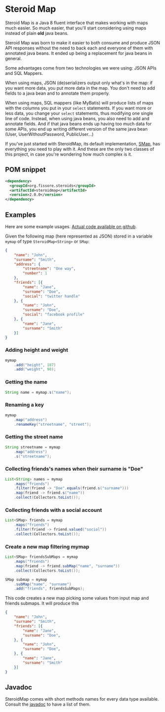 # Steroid Map

Steroid Map is a Java 8 fluent interface that makes working with maps much easier. So much easier, that you'll start
considering using maps instead of plain **old** java beans.

Steroid Map was born to make it easier to both consume and produce JSON API responses without the need to back each and everyone of them with annotated java beans. It ended up being a replacement for java beans in general.

Some advantages come from two technologies we were using: JSON APIs and SQL Mappers.

When using maps, JSON (de)serializers output only what's in the map: if you want more data, you put more data in the map. You don't need to add fields to a java bean and to annotate them properly.

When using maps, SQL mappers (like MyBatis) will produce lists of maps with the columns you put in your `select` statements. If you want more or less data, you change your `select` statements, thus modifying one single line of code.
Instead, when using java beans, you also need to add and annotate fields. And if that java beans ends up having too much data for some APIs, you end up writing different version of the same java bean (User, UserWithoutPassword, PublicUser...)

If you've just started with SteroidMap, its default implementation, [SMap](http://ffissore.github.io/SteroidMap/apidocs/index.html), has everything you need to play with it. And these are the only two classes of this project, in case you're wondering how much complex is it.

## POM snippet

```xml
<dependency>
  <groupId>org.fissore.steroids</groupId>
  <artifactId>steroidmap</artifactId>
  <version>2.0.0</version>
</dependency>
```

## Examples

Here are some example usages. [Actual code available on github](https://github.com/ffissore/SteroidMap/blob/master/src/test/java/org/fissore/steroids/ExamplesTest.java#L13).

Given the following map (here represented as JSON) stored in a variable `mymap` of type `SteroidMap<String>` or `SMap`:

```json
{
    "name": "John",
    "surname": "Smith",
    "address": {
        "streetname": "One way",
        "number": 1
    },
    "friends": [{
        "name": "Jane",
        "surname": "Doe",
        "social": "twitter handle"
    }, {
        "name": "John",
        "surname": "Doe",
        "social": "facebook profile"
    }, {
        "name": "Jane",
        "surname": "Smith"
    }]
}
```

### Adding height and weight
```java
mymap
    .add("height", 187)
    .add("weight", 90);
```

### Getting the name
```java
String name = mymap.s("name");
```

### Renaming a key
```java
mymap
    .map("address")
    .renameKey("streetname", "street");
```

### Getting the street name
```java
String streetname = mymap
    .map("address")
    .s("streetname");
```

### Collecting friends's names when their surname is "Doe"
```java
List<String> names = mymap
    .maps("friends")
    .filter(friend -> "Doe".equals(friend.s("surname")))
    .map(friend -> friend.s("name"))
    .collect(Collectors.toList());
```

### Collecting friends with a social account
```java
List<SMap> friends = mymap
    .maps("friends")
    .filter(friend -> friend.valued("social"))
    .collect(Collectors.toList());
```

### Create a new map filtering mymap
```java
List<SMap> friendsSubMaps = mymap
    .maps("friends")
    .map(friend -> friend.subMap("name", "surname"))
    .collect(Collectors.toList());

SMap submap = mymap
    .subMap("name", "surname")
    .add("friends", friendsSubMaps);
```

This code creates a new map picking some values from input map and friends submaps. It will produce this

```json
{
    "name": "John",
    "surname": "Smith",
    "friends": [{
        "name": "Jane",
        "surname": "Doe",
    }, {
        "name": "John",
        "surname": "Doe",
    }, {
        "name": "Jane",
        "surname": "Smith"
    }]
}
```

## Javadoc

SteroidMap comes with short methods names for every data type available. Consult the [javadoc](http://ffissore.github.io/SteroidMap/apidocs/index.html) to have a list of them.
